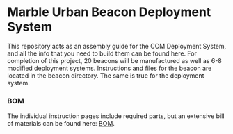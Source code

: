 # Marble Urban Beacon Deployment System

This repository acts as an assembly guide for the COM Deployment System, and all the info that you need to build them can be found here.
For completion of this project, 20 beacons will be manufactured as well as 6-8 modified deployment systems. 
Instructions and files for the beacon are located in the beacon directory. The same is true for the deployment system. 

### BOM
The individual instruction pages include required parts, but an extensive bill of materials can be found here: <a href="https://docs.google.com/spreadsheets/d/1t7GFp-e4R7KjWGMSAGMCT9jzbI4BLS0B_l41IRGNlJQ/edit?usp=sharing">BOM</a>.
